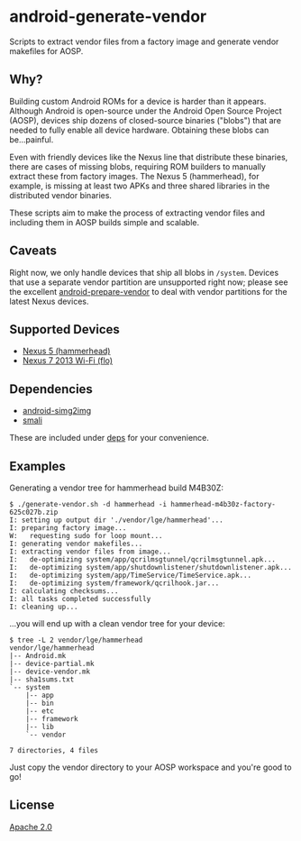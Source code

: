 # android-generate-vendor

Scripts to extract vendor files from a factory image and generate vendor
makefiles for AOSP.

## Why?

Building custom Android ROMs for a device is harder than it appears. Although Android
is open-source under the Android Open Source Project (AOSP), devices ship dozens of
closed-source binaries ("blobs") that are needed to fully enable all device hardware.
Obtaining these blobs can be...painful.

Even with friendly devices like the Nexus line that distribute these binaries, there
are cases of missing blobs, requiring ROM builders to manually extract these from factory
images. The Nexus 5 (hammerhead), for example, is missing at least two APKs and three shared
libraries in the distributed vendor binaries.

These scripts aim to make the process of extracting vendor files and including them in AOSP
builds simple and scalable.

## Caveats

Right now, we only handle devices that ship all blobs in `/system`. Devices that
use a separate vendor partition are unsupported right now; please see the excellent
[android-prepare-vendor](https://github.com/anestisb/android-prepare-vendor) to deal
with vendor partitions for the latest Nexus devices.

## Supported Devices

* [Nexus 5 (hammerhead)](lge/hammerhead/proprietary-blobs.txt)
* [Nexus 7 2013 Wi-Fi (flo)](asus/flo/proprietary-blobs.txt)

## Dependencies

* [android-simg2img](https://github.com/anestisb/android-simg2img)
* [smali](https://github.com/JesusFreke/smali)

These are included under [deps](deps) for your convenience.

## Examples

Generating a vendor tree for hammerhead build M4B30Z:

```
$ ./generate-vendor.sh -d hammerhead -i hammerhead-m4b30z-factory-625c027b.zip
I: setting up output dir './vendor/lge/hammerhead'...
I: preparing factory image...
W:   requesting sudo for loop mount...
I: generating vendor makefiles...
I: extracting vendor files from image...
I:   de-optimizing system/app/qcrilmsgtunnel/qcrilmsgtunnel.apk...
I:   de-optimizing system/app/shutdownlistener/shutdownlistener.apk...
I:   de-optimizing system/app/TimeService/TimeService.apk...
I:   de-optimizing system/framework/qcrilhook.jar...
I: calculating checksums...
I: all tasks completed successfully
I: cleaning up...
```

...you will end up with a clean vendor tree for your device:

```
$ tree -L 2 vendor/lge/hammerhead
vendor/lge/hammerhead
|-- Android.mk
|-- device-partial.mk
|-- device-vendor.mk
|-- sha1sums.txt
`-- system
    |-- app
    |-- bin
    |-- etc
    |-- framework
    |-- lib
    `-- vendor

7 directories, 4 files
```

Just copy the vendor directory to your AOSP workspace and you're good to go!

## License

[Apache 2.0](LICENSE)
